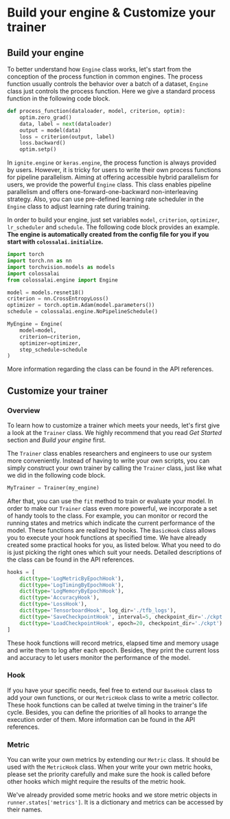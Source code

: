 # Build your engine & Customize your trainer

## Build your engine

To better understand how `Engine` class works, let's start from the conception of the process function in common
engines. The process function usually controls the behavior over a batch of a dataset, `Engine` class just controls the
process function. Here we give a standard process function in the following code block.

```python
def process_function(dataloader, model, criterion, optim):
    optim.zero_grad()
    data, label = next(dataloader)
    output = model(data)
    loss = criterion(output, label)
    loss.backward()
    optim.setp()
```

In `ignite.engine` or `keras.engine`, the process function is always provided by users. However, it is tricky for users
to write their own process functions for pipeline parallelism. Aiming at offering accessible hybrid parallelism for
users, we provide the powerful `Engine` class. This class enables pipeline parallelism and offers
one-forward-one-backward non-interleaving strategy. Also, you can use pre-defined learning rate scheduler in
the `Engine` class to adjust learning rate during training.

In order to build your engine, just set variables `model`, `criterion`, `optimizer`, `lr_scheduler` and `schedule`. The
following code block provides an example. **The engine is automatically created from the config file for you if you
start with `colossalai.initialize`.**

```python
import torch
import torch.nn as nn
import torchvision.models as models
import colossalai
from colossalai.engine import Engine

model = models.resnet18()
criterion = nn.CrossEntropyLoss()
optimizer = torch.optim.Adam(model.parameters())
schedule = colossalai.engine.NoPipelineSchedule()

MyEngine = Engine(
    model=model,
    criterion=criterion,
    optimizer=optimizer,
    step_schedule=schedule
)
```

More information regarding the class can be found in the API references.

## Customize your trainer

### Overview

To learn how to customize a trainer which meets your needs, let's first give a look at the `Trainer` class. We highly
recommend that you read *Get Started*
section and *Build your engine* first.

The `Trainer` class enables researchers and engineers to use our system more conveniently. Instead of having to write
your own scripts, you can simply construct your own trainer by calling the `Trainer` class, just like what we did in the
following code block.

```python
MyTrainer = Trainer(my_engine)
```

After that, you can use the `fit` method to train or evaluate your model. In order to make our `Trainer` class even more
powerful, we incorporate a set of handy tools to the class. For example, you can monitor or record the running states
and metrics which indicate the current performance of the model. These functions are realized by hooks. The `BasicHook`
class allows you to execute your hook functions at specified time. We have already created some practical hooks for you,
as listed below. What you need to do is just picking the right ones which suit your needs. Detailed descriptions of the
class can be found in the API references.

```python
hooks = [
    dict(type='LogMetricByEpochHook'),
    dict(type='LogTimingByEpochHook'),
    dict(type='LogMemoryByEpochHook'),
    dict(type='AccuracyHook'),
    dict(type='LossHook'),
    dict(type='TensorboardHook', log_dir='./tfb_logs'),
    dict(type='SaveCheckpointHook', interval=5, checkpoint_dir='./ckpt'),
    dict(type='LoadCheckpointHook', epoch=20, checkpoint_dir='./ckpt')
]
```

These hook functions will record metrics, elapsed time and memory usage and write them to log after each epoch. Besides,
they print the current loss and accuracy to let users monitor the performance of the model.

### Hook

If you have your specific needs, feel free to extend our `BaseHook` class to add your own functions, or our `MetricHook`
class to write a metric collector. These hook functions can be called at twelve timing in the trainer's life cycle.
Besides, you can define the priorities of all hooks to arrange the execution order of them. More information can be
found in the API references.

### Metric

You can write your own metrics by extending our `Metric` class. It should be used with the `MetricHook` class. When your
write your own metric hooks, please set the priority carefully and make sure the hook is called before other hooks which
might require the results of the metric hook.

We've already provided some metric hooks and we store metric objects in `runner.states['metrics']`. It is a dictionary
and metrics can be accessed by their names.
